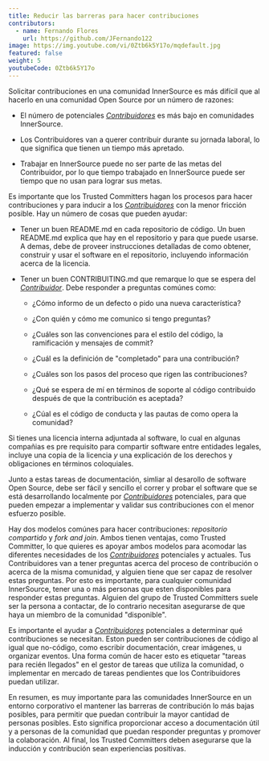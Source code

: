 ```yaml
---
title: Reducir las barreras para hacer contribuciones
contributors:
  - name: Fernando Flores
    url: https://github.com/JFernando122
image: https://img.youtube.com/vi/0Ztb6k5Y17o/mqdefault.jpg
featured: false
weight: 5
youtubeCode: 0Ztb6k5Y17o
---
```

<div class="paragraph">
<p>Solicitar contribuciones en una comunidad InnerSource es más difícil que al hacerlo en una comunidad Open Source por un número de razones:</p>
</div>
<div class="ulist">
<ul>
<li>
<p>El número de potenciales <a href="https://innersourcecommons.org/learn/learning-path/contributor/01"><em>Contribuidores</em></a> es más bajo en comunidades InnerSource.</p>
</li>
<li>
<p>Los Contribuidores van a querer contribuir durante su jornada laboral, lo que significa que tienen un tiempo más apretado.</p>
</li>
<li>
<p>Trabajar en InnerSource puede no ser parte de las metas del Contribuidor, por lo que tiempo trabajado en InnerSource puede ser tiempo que no usan para lograr sus metas.</p>
</li>
</ul>
</div>
<div class="paragraph">
<p>Es importante que los Trusted Committers hagan los procesos para hacer contribuciones y para inducir a los <a href="https://innersourcecommons.org/learn/learning-path/contributor/01"><em>Contribuidores</em></a> con la menor fricción posible.
Hay un número de cosas que pueden ayudar:</p>
</div>
<div class="ulist">
<ul>
<li>
<p>Tener un buen README.md en cada repositorio de código.
Un buen README.md explica que hay en el repositorio y para que puede usarse.
A demas, debe de proveer instrucciones detalladas de como obtener, construir y usar el software en el repositorio,
incluyendo información acerca de la licencia.</p>
</li>
<li>
<p>Tener un buen CONTRIBUITING.md que remarque lo que se espera del <a href="https://innersourcecommons.org/learn/learning-path/contributor/01"><em>Contribuidor</em></a>.
Debe responder a preguntas comúnes como:</p>
<div class="ulist">
<ul>
<li>
<p>¿Cómo informo de un defecto o pido una nueva característica?</p>
</li>
<li>
<p>¿Con quién y cómo me comunico si tengo preguntas?</p>
</li>
<li>
<p>¿Cuáles son las convenciones para el estilo del código, la ramificación y mensajes de commit?</p>
</li>
<li>
<p>¿Cuál es la definición de "completado" para una contribución?</p>
</li>
<li>
<p>¿Cuáles son los pasos del proceso que rigen las contribuciones?</p>
</li>
<li>
<p>¿Qué se espera de mí en términos de soporte al código contribuido
después de que la contribución es aceptada?</p>
</li>
<li>
<p>¿Cúal es el código de conducta y las pautas de como opera la comunidad?</p>
</li>
</ul>
</div>
</li>
</ul>
</div>
<div class="paragraph">
<p>Si tienes una licencia interna adjuntada al software,
lo cual en algunas compañias es pre requisito para compartir software entre entidades legales,
incluye una copia de la licencia <em>y</em> una explicación de los derechos y obligaciones en términos coloquiales.</p>
</div>
<div class="paragraph">
<p>Junto a estas tareas de documentación, simliar al desarollo de software Open Source, debe ser fácil y sencillo el correr y probar el software que se está desarrollando localmente por <a href="https://innersourcecommons.org/learn/learning-path/contributor/01"><em>Contribuidores</em></a> potenciales,
para que pueden empezar a implementar y validar sus contribuciones con el menor esfuerzo posible.</p>
</div>
<div class="paragraph">
<p>Hay dos modelos comúnes para hacer contribuciones: <em>repositorio compartido</em> y <em>fork and join</em>.
Ambos tienen ventajas, como Trusted Committer,
lo que quieres es apoyar ambos modelos para acomodar las diferentes necesidades de los <a href="https://innersourcecommons.org/learn/learning-path/contributor/01"><em>Contribuidores</em></a> potenciales y actuales.
Tus Contribuidores van a tener preguntas acerca del proceso de contribución o acerca de la misma comunidad,
y alguien tiene que ser capaz de resolver estas preguntas.
Por esto es importante, para cualquier comunidad InnerSource, tener una o más personas que esten disponibles para responder estas preguntas.
Alguien del grupo de Trusted Committers suele ser la persona a contactar,
de lo contrario necesitan asegurarse de que haya un miembro de la comunidad "disponible".</p>
</div>
<div class="paragraph">
<p>Es importante el ayudar a <a href="https://innersourcecommons.org/learn/learning-path/contributor/01"><em>Contribuidores</em></a> potenciales a determinar qué contribuciones se necesitan.
Eston pueden ser contribuciones de código al igual que no-código, como escribir documentación, crear imágenes, u organizar eventos.
Una forma común de hacer esto es etiquetar "tareas para recién llegados" en el gestor de tareas que utiliza la comunidad,
o implementar en mercado de tareas pendientes que los Contribuidores puedan utilizar.</p>
</div>
<div class="paragraph">
<p>En resumen, es muy importante para las comunidades InnerSource en un entorno corporativo el mantener las barreras de contribución lo más bajas posibles,
para permitir que puedan contribuir la mayor cantidad de personas posibles.
Esto significa proporcionar acceso a documentación útil y a personas de la comunidad que puedan responder preguntas y promover la colaboración. Al final, los Trusted Committers deben asegurarse que la inducción y contribución sean experiencias positivas.</p>
</div>
<!--- This file autogenerated from https://github.com/InnerSourceCommons/InnerSourceLearningPath/blob/master/scripts -->